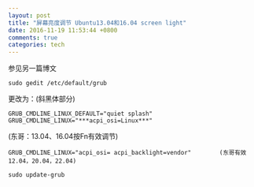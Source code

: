 ```yaml
---
layout: post
title: "屏幕亮度调节 Ubuntu13.04和16.04 screen light"
date: 2016-11-19 11:53:44 +0800
comments: true
categories: tech
---
```

参见另一篇博文  

	sudo gedit /etc/default/grub
	
更改为：(斜黑体部分)  

	GRUB_CMDLINE_LINUX_DEFAULT="quiet splash"  
	GRUB_CMDLINE_LINUX="***acpi_osi=Linux***"  

(东哥：13.04、16.04按Fn有效调节)  

```
GRUB_CMDLINE_LINUX="acpi_osi= acpi_backlight=vendor"        (东哥有效12.04，20.04，22.04)
```

	sudo update-grub
